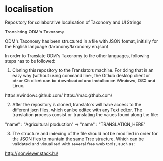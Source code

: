 localisation
============

Repository for collaborative localisation of Taxonomy and UI Strings

Translating ODM's Taxonomy

ODM's Taxonomy has been structured in a file with JSON format, initially for the English language (taxonomy/taxonomy_en.json).

In order to Translate ODM's Taxonomy to the other languages, following steps has to be followed:

1. Cloning this repository to the Translators machine. For doing that in an easy way (without using command line), the Github desktop client or other Git client can be downloaded and installed on Windows, OSX and Linux.

https://windows.github.com/
https://mac.github.com/

2. After the repository is cloned, translators will have access to the different json files, which can be edited with any Text editor. The translation process consist on translating the values found along the file:

"name" :  "Agricultural production"  ->  "name" :  "TRANSLATION_HERE" 

3. The structure and indexing of the file should not be modified in order for the JSON files to maintain the same Tree structure. Which can be validated and visualised with several free web tools, such as:

http://jsonviewer.stack.hu/

